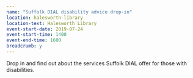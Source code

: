 ```yaml
---
name: "Suffolk DIAL disability advice drop-in"
location: halesworth-library
location-text: Halesworth Library
event-start-date: 2019-07-24
event-start-time: 1400
event-end-time: 1600
breadcrumb: y
---
```


Drop in and find out about the services Suffolk DIAL offer for those with disabilities.
